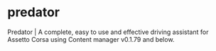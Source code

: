 # predator
Predator | A complete, easy to use and effective driving assistant for Assetto Corsa using Content manager v0.1.79 and below.
